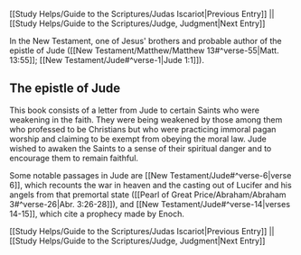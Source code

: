 [[Study Helps/Guide to the Scriptures/Judas Iscariot|Previous Entry]]  ||  [[Study Helps/Guide to the Scriptures/Judge, Judgment|Next Entry]]

 In the New Testament, one of Jesus' brothers and probable author of the epistle of Jude ([[New Testament/Matthew/Matthew 13#^verse-55|Matt. 13:55]]; [[New Testament/Jude#^verse-1|Jude 1:1]]).

## The epistle of Jude

 This book consists of a letter from Jude to certain Saints who were weakening in the faith. They were being weakened by those among them who professed to be Christians but who were practicing immoral pagan worship and claiming to be exempt from obeying the moral law. Jude wished to awaken the Saints to a sense of their spiritual danger and to encourage them to remain faithful.

 Some notable passages in Jude are [[New Testament/Jude#^verse-6|verse 6]], which recounts the war in heaven and the casting out of Lucifer and his angels from that premortal state ([[Pearl of Great Price/Abraham/Abraham 3#^verse-26|Abr. 3:26-28]]), and [[New Testament/Jude#^verse-14|verses 14-15]], which cite a prophecy made by Enoch.

[[Study Helps/Guide to the Scriptures/Judas Iscariot|Previous Entry]]  ||  [[Study Helps/Guide to the Scriptures/Judge, Judgment|Next Entry]]